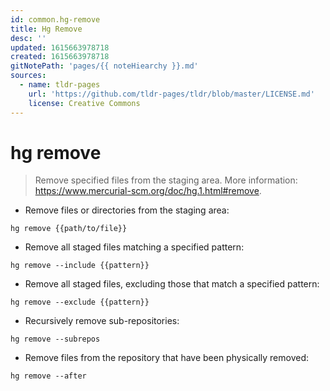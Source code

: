 ```yaml
---
id: common.hg-remove
title: Hg Remove
desc: ''
updated: 1615663978718
created: 1615663978718
gitNotePath: 'pages/{{ noteHiearchy }}.md'
sources:
  - name: tldr-pages
    url: 'https://github.com/tldr-pages/tldr/blob/master/LICENSE.md'
    license: Creative Commons
---
```

# hg remove

> Remove specified files from the staging area.
> More information: <https://www.mercurial-scm.org/doc/hg.1.html#remove>.

- Remove files or directories from the staging area:

`hg remove {{path/to/file}}`

- Remove all staged files matching a specified pattern:

`hg remove --include {{pattern}}`

- Remove all staged files, excluding those that match a specified pattern:

`hg remove --exclude {{pattern}}`

- Recursively remove sub-repositories:

`hg remove --subrepos`

- Remove files from the repository that have been physically removed:

`hg remove --after`

